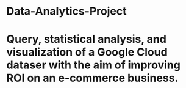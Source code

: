 # Data-Analytics-Project

# Query, statistical analysis, and visualization of a Google Cloud dataser with the aim of improving ROI on an e-commerce business.